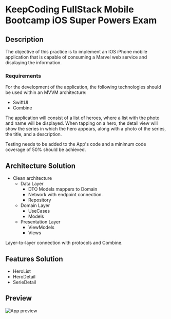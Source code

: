 #  KeepCoding FullStack Mobile Bootcamp iOS Super Powers Exam

## Description
The objective of this practice is to implement an IOS iPhone mobile application that is capable of consuming a Marvel web service and displaying the information.

### Requirements
For the development of the application, the following technologies should be used within an MVVM architecture:
- SwiftUI
- Combine

The application will consist of a list of heroes, where a list with the photo and name will be displayed. When tapping on a hero, the detail view will show the series in which the hero appears, along with a photo of the series, the title, and a description.

Testing needs to be added to the App's code and a minimum code coverage of 50% should be achieved.

## Architecture Solution
- Clean architecture
  - Data Layer
    - DTO Models mappers to Domain
    - Network with endpoint connection.
    - Repository
  - Domain Layer
    - UseCases
    - Models
  - Presentation Layer 
    - ViewModels
    - Views

Layer-to-layer connection with protocols and Combine.

## Features Solution
- HeroList
- HeroDetail
- SerieDetail

## Preview
![App preview](ReadmeResources/DemoPreview.gif)